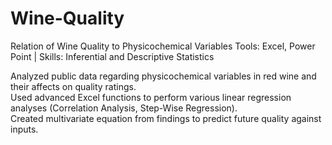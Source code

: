 # Wine-Quality
Relation of Wine Quality to Physicochemical Variables
Tools: Excel, Power Point |  Skills: Inferential and Descriptive Statistics

Analyzed public data regarding physicochemical variables in red wine and their affects on quality ratings.  
Used advanced Excel functions to perform various linear regression analyses (Correlation Analysis, Step-Wise Regression).  
Created multivariate equation from findings to predict future quality against inputs.
